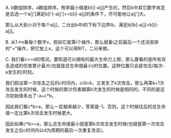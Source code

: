 A. b数组排序，a数组排序。枚举最小值是b[i]-a[j]产生的，然后b中其它数字肯定是去选一个a[j']满足b[i']-a[j']>=b[i]-a[j]的条件下，尽可能地让a[j']大。

   那么从大到小对于每个a[j]，二分出b中i的下标下边界lb，满足b[lb]-a[j]>b[i]-a[j]。
   
B. 从1->n看每个数字x，假如它是第i个操作，那么就看i之前最后一个还没安排的"+"操作，把它放上x。这个可以用BIT，二分来做。

C. 我们看c>=d的情况。要知道可以拥有的最大生命力上限，那么要看的是所有攻击造成的伤害累计最大(也就是总生命值最小)的位置。这种位置只会是攻击(每次-a发生的)时刻。

   我们假设第一次攻击之后的c时间内，c/d=k，又发生了k次攻击。那么再第k+1次攻击发生的时候，这个时候的累计伤害跟第k次发生的时候是相同的，不同的是这次初始值多出了-a+c*b。
   
   因此我们看c*b<a，那么一定越来越少，答案是-1。否则，这个时候往后的总生命值一定比第k次攻击发生时候更大。
   
   因此如果c*b>=a，那么总生命值最小就是第k次攻击发生时候(也就是第一次攻击发生之后c时间内以d为周期的最后一次重复攻击)。
